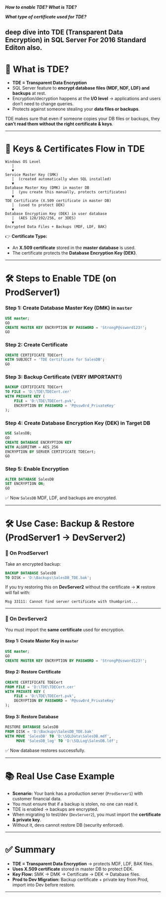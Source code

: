 ***How to enable TDE? What is TDE?***

***What type of certificate used for TDE?***

**deep dive into TDE (Transparent Data Encryption)** in SQL Server For 2016 Standard Editon also. 
---

# 🔎 What is TDE?

* **TDE = Transparent Data Encryption**
* SQL Server feature to **encrypt database files (MDF, NDF, LDF) and backups** at rest.
* Encryption/decryption happens at the **I/O level** → applications and users don’t need to change queries.
* Protects against someone stealing your **data files or backups**.


TDE makes sure that even if someone copies your DB files or backups, they **can’t read them without the right certificate & keys**.

---

# 🔑 Keys & Certificates Flow in TDE 

```
Windows OS Level
   │
   ▼
Service Master Key (SMK) 
   │  (created automatically when SQL installed)
   ▼
Database Master Key (DMK) in master DB
   │  (you create this manually, protects certificates)
   ▼
TDE Certificate (X.509 certificate in master DB)
   │  (used to protect DEK)
   ▼
Database Encryption Key (DEK) in user database
   │  (AES 128/192/256, or 3DES)
   ▼
Encrypted Data Files + Backups (MDF, LDF, BAK)
```

👉 **Certificate Type:**

* An **X.509 certificate** stored in the **master database** is used.
* The certificate protects the **Database Encryption Key (DEK)**.

---

# 🛠 Steps to Enable TDE (on ProdServer1)

### Step 1: Create Database Master Key (DMK) in `master`

```sql
USE master;
GO
CREATE MASTER KEY ENCRYPTION BY PASSWORD = 'StrongP@ssword123!';
GO
```

### Step 2: Create Certificate

```sql
CREATE CERTIFICATE TDECert
WITH SUBJECT = 'TDE Certificate for SalesDB';
GO
```

### Step 3: Backup Certificate (VERY IMPORTANT!)

```sql
BACKUP CERTIFICATE TDECert 
TO FILE = 'D:\TDE\TDECert.cer'
WITH PRIVATE KEY (
    FILE = 'D:\TDE\TDECert.pvk',
    ENCRYPTION BY PASSWORD = 'P@ssw0rd_PrivateKey'
);
```

### Step 4: Create Database Encryption Key (DEK) in Target DB

```sql
USE SalesDB;
GO
CREATE DATABASE ENCRYPTION KEY
WITH ALGORITHM = AES_256
ENCRYPTION BY SERVER CERTIFICATE TDECert;
GO
```

### Step 5: Enable Encryption

```sql
ALTER DATABASE SalesDB 
SET ENCRYPTION ON;
GO
```

✅ Now `SalesDB` MDF, LDF, and backups are encrypted.

---

# 🛠 Use Case: Backup & Restore (ProdServer1 → DevServer2)

### 🔹 On **ProdServer1**

Take an encrypted backup:

```sql
BACKUP DATABASE SalesDB 
TO DISK = 'D:\Backups\SalesDB_TDE.bak';
```

If you try restoring this on **DevServer2** without the certificate → ❌ restore will fail with:

```
Msg 33111: Cannot find server certificate with thumbprint...
```

---

### 🔹 On **DevServer2**

You must import the **same certificate** used for encryption.

#### Step 1: Create Master Key in `master`

```sql
USE master;
GO
CREATE MASTER KEY ENCRYPTION BY PASSWORD = 'StrongP@ssword123!';
```

#### Step 2: Restore Certificate

```sql
CREATE CERTIFICATE TDECert
FROM FILE = 'D:\TDE\TDECert.cer'
WITH PRIVATE KEY (
    FILE = 'D:\TDE\TDECert.pvk',
    DECRYPTION BY PASSWORD = 'P@ssw0rd_PrivateKey'
);
```

#### Step 3: Restore Database

```sql
RESTORE DATABASE SalesDB 
FROM DISK = 'D:\Backups\SalesDB_TDE.bak'
WITH MOVE 'SalesDB' TO 'D:\SQLData\SalesDB.mdf',
     MOVE 'SalesDB_log' TO 'D:\SQLLog\SalesDB.ldf';
```

✅ Now database restores successfully.

---

# 📚 Real Use Case Example

* **Scenario:** Your bank has a production server (`ProdServer1`) with customer financial data.
* You must ensure that if a backup is stolen, no one can read it.
* TDE is enabled → backups are encrypted.
* When migrating to test/dev (`DevServer2`), you must import the **certificate & private key**.
* Without it, devs cannot restore DB (security enforced).

---

# ✅ Summary

* **TDE = Transparent Data Encryption** → protects MDF, LDF, BAK files.
* **Uses X.509 certificate** stored in master DB to protect DEK.
* **Key Flow:** SMK → DMK → Certificate → DEK → Database files.
* **Prod to Dev Migration:** Backup certificate + private key from Prod, import into Dev before restore.

---
